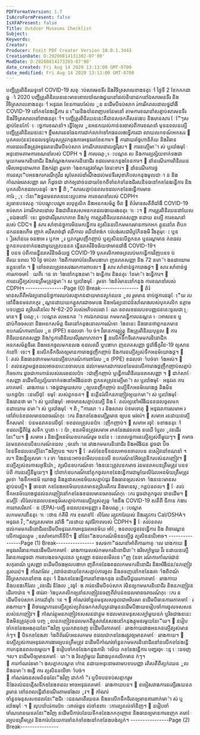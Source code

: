 ```yaml
---
PDFFormatVersion: 1.7
IsAcroFormPresent: false
IsXFAPresent: false
Title: Outdoor Museums Checklist
Subject: 
Keywords: 
Creator: 
Producer: Foxit PDF Creator Version 10.0.1.3443
CreationDate: D:20200814131302-07'00'
ModDate: D:20200814173203-07'00'
date_created: Fri Aug 14 2020 13:13:00 GMT-0700
date_modified: Fri Aug 14 2020 13:13:00 GMT-0700
---
```

 បញ្ជីត្រួរពិនិរយទូទៅ COVID-19 
សត្ាប់សារមនទីរ និងវិចិត្រសាលខាងទត្ៅ 
ថ្ងៃទី 2 ខែកកកដា ឆ្ន ាំ 2020 
បញ្ជីត្រួរពិនិរយននេះមាននោលបាំណងជួយនៅដល់និនោជកនៅឯសារមនទីរ និងវិចិត្រសាលខាងនត្ៅ អនុវរត
ខែនការរបស់ែល ួន នដើមបីទប់សាក រ់ការរីករាលដាលថ្នជាំងឺ COVID-19 នៅកខនែងន្វើការ ន ើយនិងបាំនពញបខនែមនៅ
តាមការខណនាំសត្មាប់សារមនទីរ និងវិចិត្រសាលនៅខាងនត្ៅ។ បញ្ជីត្រួរពិនិរយននេះគឺជានសចកតីសនងេប និងមានសារ
ែែីៗសត្មាប់ខែនកែែេះថ្នការខណនាំ។ ន្វើឲ្យែល ួនអនកយល់កាន់ខរចាស់ពីការខណនាំ មុននពលនត្បើបញ្ជីត្រួរពិនិរយននេះ។ 
ខ្លឹមសារននផែនការជាក់លាក់ទៅកផនលងទ្វើការជា
លាយលកខណ៍អកសរ 
 បុគគល(នន)ខដលទទួលែុសត្រូវកនុងការអនុវរតខែនការ។ 
 ការវាយរថ្មែហានិភ័យ និងវិធានការខដលនឹងត្រូវអនុវរតនដើមបីទប់សាក រ់ការរីករាលដាលថ្នវីរុស។ 
 ការនត្បើមា៉ា ស់ ឬរបាំងមុែ អនុនោមតាមការខណនាំរបស់ CDPH ។ 
 ការបណ្ុេះបណ្តត ល និងការត្បត្ស័យទាក់ទងជាមួយកមមករនិនោជិរ និងរាំណ្តងកមមករនិនោជិរ
ខដលមានកនុងខែនការ។ 
 ដាំនណើរការពិនិរយនមើលអនុនោមភាព និងករ់ត្តា ត្ពមទាាំងខករត្មូវចាំណុ ចែវេះខារ។ 
 ដាំនណើរការថ្នការនសុើបអនងករករណីកូវីដ សូមែតល់ដាំណឹងដល់មនទីរសុខាភិបលកនុងមូលដាា ន និង
កាំណរ់អរតសញ្ញា ណ ក៏ដូចជា ដាក់ឲ្យដាច់នដាយខែកពីទាំនក់ទាំនងជិរសនិទធនៅកខនែងន្វើការ និង
បុគគលិកខដលបនឆ្ែង។ 
 ពិ្ីសារសត្មាប់នពលខដលកខនែងន្វើការមានការែ្ុេះនែើងថ្ននមនរាគននេះត្សបតាម ការខណនាំរបស់ 
CDPH។  
ត្បធានបទសត្ាប់បណ្តុះបណ្តា លបុគ្គលិក និងអនកសម័ត្គ្
ចិរា 
 ព័រ៌មានសតីពីជាំងឺ COVID-19 ទប់សាក រ់ការរីករាលដាល និងជាពិនសសអនកខដលងាយរងនត្ោេះ។ 
 ការត្រួរពិនិរយនដាយែល ួនឯងនៅែទេះ ដូចជាសីរុណហភាព និង/ឬ ការត្រួរពិនិរយនរាគសញ្ញា នដាយ
នត្បើ ការខណនាំរបស់ CDC។ 
 សារៈសាំខាន់ថ្នការមិនមកន្វើការ ត្បសិននបើកមមករមានការកអក ត្គុននៅត ពិបកដកដនងហើម ញាក់ 
ឈឺសាច់ដុាំ ឈឺកាល ឈឺបាំពង់ក បរ់បង់រសជារិឬកែិនងមី រឹងត្ចមុេះ ឬន ៀរសាំនបរ ចនងាអ រ ឬកអ ួរ 
ឬរាករូសញឹកញាប់ ឬត្បសិននបើពួកនគ ឬនរណ្តមាន ក់ខដលពួកនគបនទាក់ទងជាមួយត្រូវបននគ
ន្វើនរាគវិនិចឆ័យថាមានជាំងឺ COVID-19។  
 បនទ ប់ពីការន្វើនរាគវិនិចឆ័យថ្ន COVID-19 បុគគលិកអាចត្រលប់មកន្វើការវិញបនទ ប់ពីរយៈនពល 
10 ថ្ងៃ ចាប់តាាំងពីការចាប់នែតើមបងាហ ញនរាគសញ្ញា និង 72 នមា៉ា ងនដាយោម នត្គុននៅត ។ 
 នៅនពលត្រូវខសវងរកការពាបល។ 
 សារៈសាំខាន់ថ្នការោងថ្ដ។ 
 សារៈសាំខាន់ថ្នការរកាចមាៃ យពីោន ទាាំងនៅកនុងនមា៉ា ងន្វើការ និងនត្ៅនមា៉ា ងន្វើការ។ 
 ការនត្បើត្បស់បនត្រឹមត្រូវថ្នមា៉ា ស ឬរបាំងមុែ រួមទាាំងព័រ៌មាននៅកនុង ការខណនាំរបស់ CDPH។ 
----------------Page (0) Break----------------
 ព័រ៌មានសតីពីអរែត្បនោជន៍ថ្នការឈប់សត្មាកនដាយមានត្បក់ឈន ួល រួមមាន ចាប់ថ្នការនឆ្ែើយ
របនៅនឹងនមនរាគកូរ ូណ្តនដាយយកត្គួសារជាចមបង និងអរែត្បនោជន៍សាំណងរបស់បុគគលិក
នត្កាម បទបញ្ញជ ត្បរិបរតិនលែ N-62-20 របស់អភិបលរដា ែណៈនពលខដលបទបញ្ញជននេះចូលជា
្រមាន។ 
 បណ្ុេះបណ្តត លអនកន ៉ា ការឯករាជយ កមមករន្វើការបនណ្តត េះអាសនន ឬជាប់កិចចសនា និងអនកសម័ត្គ
ចិរតនៅកនុងនោលការណ៍ទាាំងននេះ និងធានថាពួកនគមានឧបករណ៍ការពារែល ួន (PPE) ខដលចាាំប
ច់។ 
 វិធានការត្គ្ប់ត្គ្ង និងត្រួរពិនិរយបុគ្គល 
 ការពិនិរយនរាគសញ្ញា និង/ឬការពិនិរយសីរុណហភាព។ 
 នលើកទឹកចិរតកមមករនិនោជិក អនកសម័ត្គចិរត និងអនកចូលមកនលង ខដលឈឺ ឬបងាហ ញនរាគសញ្ញា
ថ្នជាំងឺកូវីដ-19 ឲ្យសាន ក់នៅែទេះ។ 
 នលើកទឹកចិរតឲ្យមានការោងថ្ដញឹកញាប់ និងការនត្បើត្បស់ទឹកអនម័យោងថ្ដ។ 
 ែតល់ និងធានថាកមមករនត្បើឧបករណ៍ការពារែល ួន (PPE) ខដលចាាំបច់ទាាំងអស់។ 
 ែតល់នត្សាមថ្ដខដលអាចនបេះនចាលបន ដល់កមមករជាការបខនែមនលើការោងថ្ដញឹកញាប់សត្មាប់
កិចចការ ដូចជាការកាន់របស់របរខដលប៉ាេះជាញឹកញាប់ ឬន្វើការពិនិរយនរាគសញ្ញា ។ 
 ដាក់សាែ កសញ្ញា នដើមបីត្បត្ស័យទាក់ទងនៅអរិងិជនថា ពួកនគត្រូវនត្បើមា៉ា ស ឬរបាំងមុែ អនុវរត
ការរកាគមាែ ររាងកាយ ោងថ្ដជាមួយសាប ូឲ្យបនញឹកញាប់ នត្បើទឹកអនម័យោងថ្ដ និងមិន
យកថ្ដប៉ាេះនលើថ្ែទមុែរបស់ពួកនគ។ 
 នត្កើនរំលឹកនភញៀវឲ្យយកមា៉ា ស់ ឬរបាំងមុែ និងធានថា មា៉ា ស់ ឬរបាំងមុែអាចមានសត្មាប់នត្បើ និង
ែតល់ឲ្យនៅអរិងិជនខដលចូលមក នដាយោម នមា៉ា ស់ ឬរបាំងមុែ។ 
ពិ្ីការសាា រ និងសាល ប់ទមទោគ្ 
 អនុវរតការសមាអ រនៅរាំបន់ខដលមានចរាចរណ៍កុេះករ និងកខនែងនត្បើរួមោន ឲ្យបន មរ់ចរ់។ 
 សមាអ រនដាយនត្បើទឹកសមាែ ប់នមនរាគនលើថ្ែទខដលត្រូវបនប៉ាេះញឺកញាប់។ 
 សមាអ រថ្ែទខាងនត្ៅ ខដលន្វើពីផ្លែ សទិក ឬនោ េះ ប៉ាុខនតមិនត្រូវសមាអ រកខនែងររ់នលង នឈើ ឬែល ូវនដើរ
នែើយ។ 
 សមាអ រ និងន្វើអនម័យឧបករណ៍រួម ចននែ េះនពលថ្នការនត្បើត្បស់នីមួយៗ។ 
 កមាច រ់នមនរាគនលើឧបករណ៍ខដល ុចនៅោន រវាងកមមករនិនោជិរ និងអរិងិជន ដូចជា ប៊ិច
ខែនទីខដលនត្បើនែើងវិញបន ។ល។ 
 ែតល់ខែនទីខដលអាចនចាលបន នសៀវនៅខណនាំ ។ល។ និងន្វើឲ្យសមាា រៈទាាំងននេះអាចនមើលបននលើ
ឧបករណ៍នអែិចត្រូនិករបស់នភញៀវ។ 
 នត្បើត្បស់ខរកាសអូឌីយ៉ាូ ត្បសិនឧបករណ៍ទាាំងននេះត្រូវបនកមាច រ់នមនរាគបនត្រឹមត្រូវ បនទ ប់ពី
ការនត្បើនីមួយៗ។ 
 បាំពាក់ឧបករណ៏នៅត្ចកចូលកខនែងន្វើការជាមួយែលិរែលអនម័យត្រឹមត្រូវ រួមទាាំងទឹកអនម័
យោងថ្ដ និងត្កដាសអនម័យសត្មាប់ជូរ និងធានឲ្យរបស់ទាាំងននេះមានសត្មាប់នត្បើ។ 
 ធានថា កខនែងអនម័យបនតមានត្បរិបរតិការ និងមានស្ុកត្គប់នពល។ 
 ែតល់ទឹកអនម័យោងថ្ដដល់នភញៀវនៅកខនែងខដលមានចរាចរណ៍កុេះករ ដូចជាត្ចកចូល ជានដើម។ 
 នត្បើែលិរែលខដលបនអនុម័រសត្មាប់ការនត្បើត្បស់ត្បឆ្ាំងនឹង COVID-19 សតីពី ទីភាន ក់ងារ
ការពារបរិសាែ ន (EPA)-បញ្ជី ខដលបនអនុញ្ញា រ និងបណ្ុេះបណ្តត លកមមករពីនត្ោេះថាន ក់គីមី ការ
ខណនាំែលិរែល រត្មូវការែយល់ និងរត្មូវការ Cal/OSHA។ អនុវរត  វិ្ីសា្សតសមាអ រជាំងឺ ឺរនដាយ
សុវរែិភាពរបស់ CDPH។ 
 ែតល់នពលដល់កមមករនិនោជិរនដើមបីអនុវរតការអនុវរតអនម័យ អាំែុ ងនពលថ្ននវនន្វើការ និង
ពិចារណ្តនលើការជួលត្កុម  ុនសាំអារភាគីទីបី។ 
 ដាំនែើងឧបករណ៍មិននត្បើថ្ដ ត្បសិននបើអាច។ 
----------------Page (1) Break----------------
ទសចកាីផណនាំអាំពីការរកាគ្ាល រោងកាយ 
 អនុវរតវិធានការនដើមបីរកាគមាែ ររាងកាយរបស់កមមករនិនោជិរោ៉ា ងរិចត្បាំមួយ វីរ នដាយនត្បើ
 វិធានការដូចជា ការខបងខចករូបវនត ឬសញ្ញា ខដលនមើលន ើញ (ឧទា រណ៍ការកាំណរ់ជាន់ សកុរពណ៌ 
ឬសញ្ញា នដើមបីចងអុលបងាហ ញពីកខនែងខដលកមមករនិនោជិរ និងអរិងិជន/នភញៀវគួរឈរ)។ 
 កាំណរ់ែល ូវដាច់នដាយខែកសត្មាប់ការចូល និងនចញនៅកខនែងតាាំងពិពណ៌  វិចិត្រសាលនៅខាង
នត្ៅ និងកខនែងន្វើការនៅខាងកនុង នដើមបីជួយរកាគមាែ ររាងកាយ និងបនងកើរែល ូវនដើរ និងែល ូវឆ្ែង
ការ់នដើមបីទប់សាក រ់មិនឲ្យកមមករនិនោជិរ និងនភញៀវនដើរការ់ោន ។ 
 ចារ់តាាំងបុគគលិកឲ្យនាំនភញៀវនចញពីរាំបន់ខដលមានចរាចរណ៍កុេះករ នដើមបីទប់សាក រ់ការជាំនុាំោន ។ 
 កាំណរ់ចាំនួនមនុសសចូលជាអរិបរមា នដើមបីធានការរកាគមាែ ររាងកាយ។ 
 ពិចារណ្តការនត្បើត្បស់ត្បព័នធកក់សាំបុត្រជាមុននដើមបីងាយនរៀបចាំការចូលទសសនរបស់នភញៀវ។ 
 កាំណរ់ត្កុមនភញៀវទសសនជាត្កុម ខដលមានមនុសសត្បាំមួយនក់ ឬរិចជាងននេះ និងមិនត្រូវត្ចបច់
បញ្ច ូលនភញៀវខដលមកពីត្គួសារនែសងនៅកនុងត្កុមខរមួយនែើយ។ 
 នរៀបចាំកខនែងអងគុយនែើងវិញ ឬយកវានចញ នដើមបីរកាគមាែ ររាងកាយរវាងអនកនត្បើត្បស់មាន ក់ៗ។ 
 បិទកខនែងតាាំងពិព័រណ៍អនតរកមម ខដលជាកខនែងរត្មូវឲ្យមានគមាែ ររាងកាយ។ 
 នត្បើត្បស់ការអនុវរតការងារឲ្យបនត្រឹមត្រូវ នដើមបីកាំណរ់ចាំនួនកមមករនិនោជិរនៅនលើកខនែងន្វើ
ការកនុងនពលខរមួយ។ 
 នរៀបចាំកខនែងកនុងការិោល័យ កខនែងន្វើការ បញ្ជរចុេះន្ម េះនចញ ។ល។ នដើមបីឲ្យមានគមាែ រោ៉ា ង
រិចត្បាំមួយ វីររវាងបុគគលិកមាន ក់ៗ។  
 ការកាំណរ់នមា៉ា ងសត្មាកបណ្តត ក់ោន នដាយអនុនោមតាមបទបបញ្ញា រតិសតីពីត្បក់ឈន ួល និងនមា៉ា ងន្វើ
ការ ត្បសិននបើចាាំបច់។  
 កាំណរ់រចនសមព័នធនែើងវិញ ដាក់កាំ ិរ ឬបិទបនទប់សត្មាករួម និងែតល់ជនត្មើសទីកខនែងខដល
អាចអនុវរតគមាែ ររាងកាយបន។ 
 នចៀសវាងការនត្បើរងយនតរួមោន នៅនពលន្វើដាំនណើរតាមដងែល ូវ។ 
 កាំណរ់ចាំនួនមនុសសខដលនែើងជិេះជនណតើរយនត និងនលើកទឹកចិរតឲ្យមានការពាក់មា៉ា ស់ ឬរបាំងមុែ។ 
 លុបបាំបរ់ការប៉ាេះពាល់ផ្លទ ល់ចាំនពាេះការត្បគល់ទាំនិញ។ 
 នរៀបចាំចាំណរោនយនតនែើងវិញ នដើមបីការ់បនែយទីកខនែងកកកុញោន និងធានឲ្យមានការខញក
គមាែ រឲ្យបនត្រឹមត្រូវ និងការ់បនែយការទាំនក់ទាំនងនៅកខនែងបង់ត្បក់។ 
----------------Page (2) Break----------------
